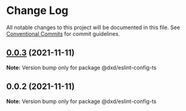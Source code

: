 # Change Log

All notable changes to this project will be documented in this file.
See [Conventional Commits](https://conventionalcommits.org) for commit guidelines.

## [0.0.3](https://github.com/donaldxdonald/eslint-config/compare/v0.0.2...v0.0.3) (2021-11-11)

**Note:** Version bump only for package @dxd/eslint-config-ts





## 0.0.2 (2021-11-11)

**Note:** Version bump only for package @dxd/eslint-config-ts

